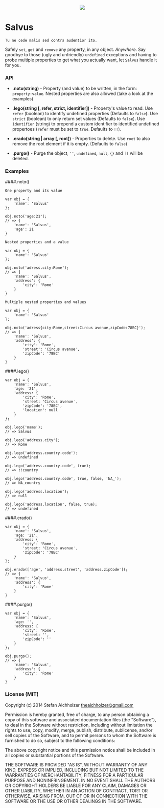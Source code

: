 <div align="center" style="margin:30px 0 40px">
	<img src="http://www.analogbird.com/static/img/playground/salvusjs.png"/>
</div>


Salvus
=========
```
Tu ne cede malis sed contra audentior ito.
```

Safely `set`, `get` and `remove` any property, in any object. *Anywhere.*
Say goodbye to those (ugly and unfriendly) `undefined` exceptions and having to probe multiple properties to get what you actually want, let `Salvus` handle it for you.


### API

 * **.noto(string)** - Property (and value) to be written, in the form: `property:value`. Nested properties are also allowed (take a look at the examples)
 
 * **.lego(string [, refer, strict, identifier])** - Property's value to read. Use `refer` (boolean) to identify undefined properties (Defaults to `false`). Use `strict` (boolean) to only return set values (Defaults to `false`). Use `identifier` (string) to prepend a custom identifier to identified undefined propertoes (`refer` must be set to `true`. Defaults to `!!`).
 
 * **.erado(string | array [, root])** - Properties to delete. Use `root` to also remove the root element if it is empty. (Defaults to `false`)
 
 * **.purgo()** - Purge the object; `''`, `undefined`, `null`, `{}` and `[]` will be deleted.


### Examples

####.noto() 

```
One property and its value

var obj = {
	'name': 'Salvus'
};

obj.noto('age:21');
// => {
	'name': 'Salvus',
	'age': 21
}
```

```
Nested properties and a value

var obj = {
	'name': 'Salvus'
};

obj.noto('adress.city:Rome');
// => {
	'name': 'Salvus',
	'address': {
		'city': 'Rome'
	}
}
```

```
Multiple nested properties and values

var obj = {
	'name': 'Salvus'
};

obj.noto('adress{city:Rome,street:Circus avenue,zipCode:78BC}');
// => {
	'name': 'Salvus',
	'address': {
		'city': 'Rome',
		'street': 'Circus avenue',
		'zipCode': '78BC'
	}
}
```

####.lego() 

```
var obj = {
	'name': 'Salvus',
	'age: '21',
	'address: {
		'city': 'Rome',
		'street: 'Circus avenue',
		'zipCode': '78BC',
		'location': null
	}
};

obj.lego('name');
// => Salvus

obj.lego('address.city');
// => Rome

obj.lego('address.country.code');
// => undefined

obj.lego('address.country.code', true);
// => !!country

obj.lego('address.country.code', true, false, 'NA_');
// => NA_country

obj.lego('address.location');
// => null

obj.lego('address.location', false, true);
// => undefined
```

####.erado() 

```
var obj = {
	'name': 'Salvus',
	'age: '21',
	'address: {
		'city': 'Rome',
		'street: 'Circus avenue',
		'zipCode': '78BC'
	}
};

obj.erado(['age', 'address.street', 'address.zipCode']);
// => {
	'name': 'Salvus',
	'address': {
		'city': 'Rome'
	}
}
```

####.purgo() 

```
var obj = {
	'name': 'Salvus',
	'age: '',
	'address: {
		'city': 'Rome',
		'street: '',
		'zipCode': ''
	}
};

obj.purgo();
// => {
	'name': 'Salvus',
	'address': {
		'city': 'Rome'
	}
}
```



### License (MIT)

Copyright (c) 2014 Stefan Aichholzer <theaichholzer@gmail.com>

Permission is hereby granted, free of charge, to any person obtaining
a copy of this software and associated documentation files (the
"Software"), to deal in the Software without restriction, including
without limitation the rights to use, copy, modify, merge, publish,
distribute, sublicense, and/or sell copies of the Software, and to
permit persons to whom the Software is furnished to do so, subject to
the following conditions:

The above copyright notice and this permission notice shall be
included in all copies or substantial portions of the Software.

THE SOFTWARE IS PROVIDED "AS IS", WITHOUT WARRANTY OF ANY KIND,
EXPRESS OR IMPLIED, INCLUDING BUT NOT LIMITED TO THE WARRANTIES OF
MERCHANTABILITY, FITNESS FOR A PARTICULAR PURPOSE AND
NONINFRINGEMENT. IN NO EVENT SHALL THE AUTHORS OR COPYRIGHT HOLDERS BE
LIABLE FOR ANY CLAIM, DAMAGES OR OTHER LIABILITY, WHETHER IN AN ACTION
OF CONTRACT, TORT OR OTHERWISE, ARISING FROM, OUT OF OR IN CONNECTION
WITH THE SOFTWARE OR THE USE OR OTHER DEALINGS IN THE SOFTWARE.
